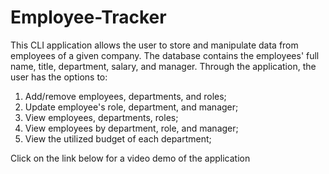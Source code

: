 # Employee-Tracker

This CLI application allows the user to store and manipulate data from employees of a given company. The database contains the employees' full name, title, department, salary, and manager. Through the application, the user has the options to:

1) Add/remove employees, departments, and roles;
2) Update employee's role, department, and manager;
3) View employees, departments, roles;
4) View employees by department, role, and manager;
5) View the utilized budget of each department;

Click on the link below for a video demo of the application





